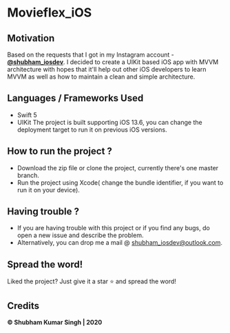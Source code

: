 # Movieflex_iOS

## Motivation

Based on the requests that I got in my Instagram account - [**@shubham_iosdev**](https://www.instagram.com/shubham_iosdev/).
I decided to create a UIKit based iOS app with MVVM architecture with hopes that it'll help out other iOS developers to learn MVVM as well as how to maintain a clean and simple architecture.



## Languages / Frameworks Used
* Swift 5
* UIKit
The project is built supporting iOS 13.6, you can change the deployment target to run it on previous iOS versions.

## How to run the project ?
* Download the zip file or clone the project, currently there's one master branch.
* Run the project using Xcode( change the bundle identifier, if you want to run it on your device).


## Having trouble ?
* If you are having trouble with this project or if you find any bugs, do open a new issue and describe the problem.
* Alternatively, you can drop me a mail @ shubham_iosdev@outlook.com.

## Spread the word!
Liked the project? Just give it a star ⭐️ and spread the word!

## Credits
**© Shubham Kumar Singh | 2020**
